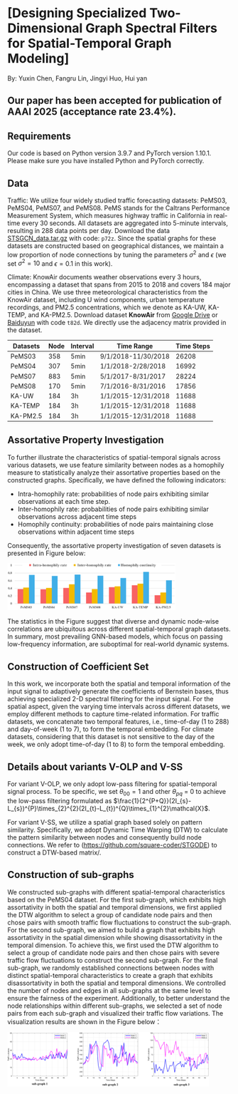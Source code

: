 # [Designing Specialized Two-Dimensional Graph Spectral Filters for Spatial-Temporal Graph Modeling]

By: Yuxin Chen, Fangru Lin, Jingyi Huo, Hui yan

## Our paper has been accepted for publication of AAAI 2025 (acceptance rate 23.4%).

## Requirements

Our code is based on Python version 3.9.7 and PyTorch version 1.10.1. Please make sure you have installed Python and PyTorch correctly.

## Data 

Traffic: We utilize four widely studied traffic forecasting datasets: PeMS03, PeMS04, PeMS07, and PeMS08. PeMS stands for the Caltrans Performance Measurement System, which measures highway traffic in California in real-time every 30 seconds. All datasets are aggregated into 5-minute intervals, resulting in 288 data points per day. Download the data [STSGCN_data.tar.gz](https://pan.baidu.com/s/1ZPIiOM__r1TRlmY4YGlolw) with code: `p72z`. Since the spatial graphs for these datasets are constructed based on geographical distances, we maintain a low proportion of node connections by tuning the parameters $\sigma^{2}$ and $\epsilon$ (we set $\sigma^{2}=10$ and $\epsilon=0.1$ in this work). 

Climate: KnowAir documents weather observations every 3 hours, encompassing a dataset that spans from 2015 to 2018 and covers 184 major cities in China. We use three meteorological characteristics from the KnowAir dataset, including U wind components, urban temperature recordings, and PM2.5 concentrations, which we denote as KA-UW, KA-TEMP, and KA-PM2.5. Download dataset **KnowAir** from [Google Drive](https://drive.google.com/open?id=1R6hS5VAgjJQ_wu8i5qoLjIxY0BG7RD1L) or [Baiduyun](https://pan.baidu.com/s/18D6Etl5Lm1E4vOLVrX0ZAw) with code `t82d`.  We directly use the adjacency matrix provided in the dataset.


| Datasets   | Node | Interval | Time Range       | Time Steps |
|------------|------|----------|------------------|------------|
| PeMS03     | 358  | 5min     | 9/1/2018-11/30/2018 | 26208     |
| PeMS04     | 307  | 5min     | 1/1/2018-2/28/2018  | 16992     |
| PeMS07     | 883  | 5min     | 5/1/2017-8/31/2017  | 28224     |
| PeMS08     | 170  | 5min     | 7/1/2016-8/31/2016  | 17856     |
| KA-UW      | 184  | 3h       | 1/1/2015-12/31/2018 | 11688     |
| KA-TEMP    | 184  | 3h       | 1/1/2015-12/31/2018 | 11688     |
| KA-PM2.5   | 184  | 3h       | 1/1/2015-12/31/2018 | 11688     |

## Assortative Property Investigation
To further illustrate the characteristics of spatial-temporal signals across various datasets, we use feature similarity between nodes as a homophily measure to statistically analyze their assortative properties based on the constructed graphs. Specifically, we have defined the following indicators:

* Intra-homophily rate: probabilities of node pairs exhibiting similar observations at each time step.
* Inter-homophily rate: probabilities of node pairs exhibiting similar observations across adjacent time steps
* Homophily continuity: probabilities of node pairs maintaining close observations within adjacent time steps

Consequently, the assortative property investigation of seven datasets is presented in Figure below:

<img src="./FigureA.png" width="75%">

The statistics in the Figure suggest that diverse and dynamic node-wise correlations are ubiquitous across different spatial-temporal graph datasets. In summary, most prevailing GNN-based models, which focus on passing low-frequency information, are suboptimal for real-world dynamic systems.

## Construction of Coefficient Set
In this work, we incorporate both the spatial and temporal information of the input signal to adaptively generate the coefficients of Bernstein bases, thus achieving specialized 2-D spectral filtering for the input signal. For the spatial aspect, given the varying time intervals across different datasets, we employ different methods to capture time-related information. For traffic datasets, we concatenate two temporal features, i.e., time-of-day (1 to 288) and day-of-week (1 to 7), to form the temporal embedding. For climate datasets, considering that this dataset is not sensitive to the day of the week, we only adopt time-of-day (1 to 8) to form the temporal embedding.

## Details about variants V-OLP and V-SS
For variant V-OLP, we only adopt low-pass filtering for spatial-temporal signal process. To be specific, we set $\theta_{00} = 1$ and other $\theta_{pq}$ = 0 to achieve the low-pass filtering formulated as $\frac{1}{2^{P+Q}}(2I_{s}-L_{s})^{P}\times_{2}^{2}(2I_{t}-L_{t})^{Q}\times_{1}^{2}\mathcal{X}$.

For variant V-SS, we utilize a spatial graph based solely on pattern similarity. Specifically, we adopt Dynamic Time Warping (DTW) to calculate the pattern similarity between nodes and consequently build node connections.  We refer to (https://github.com/square-coder/STGODE) to construct a DTW-based matrix/.

## Construction of sub-graphs
We constructed sub-graphs with different spatial-temporal characteristics based on the PeMS04 dataset. For the first sub-graph, which exhibits high assortativity in both the spatial and temporal dimensions, we first applied the DTW algorithm to select a group of candidate node pairs and then chose pairs with smooth traffic flow fluctuations to construct the sub-graph. For the second sub-graph, we aimed to build a graph that exhibits high assortativity in the spatial dimension while showing disassortativity in the temporal dimension. To achieve this, we first used the DTW algorithm to select a group of candidate node pairs and then chose pairs with severe traffic flow fluctuations to construct the second sub-graph. For the final sub-graph, we randomly established connections between nodes with distinct spatial-temporal characteristics to create a graph that exhibits disassortativity in both the spatial and temporal dimensions. We controlled the number of nodes and edges in all sub-graphs at the same level to ensure the fairness of the experiment. Additionally, to better understand the node relationships within different sub-graphs, we selected a set of node pairs from each sub-graph and visualized their traffic flow variations. The visualization results are shown in the Figure below：

<img src="./Figure2_3.png" width="90%">
